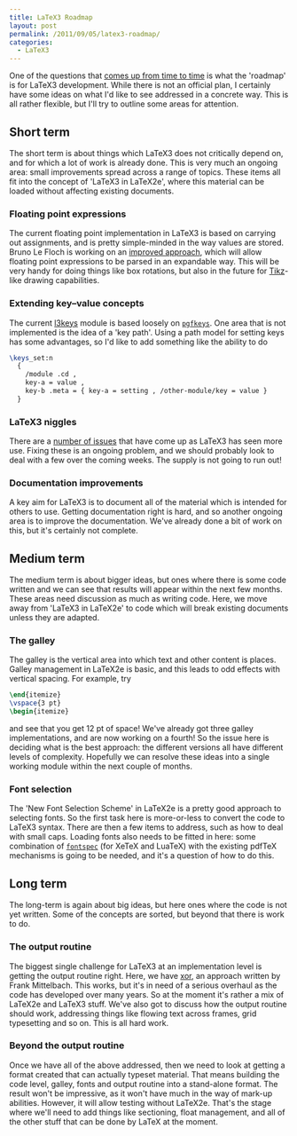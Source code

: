 ```yaml
---
title: LaTeX3 Roadmap
layout: post
permalink: /2011/09/05/latex3-roadmap/
categories:
  - LaTeX3
---
```

One of the questions that [comes up from time to time](/2011/09/01/latex3-more-use-more-work/) is what the 'roadmap' is for LaTeX3 development. While there is not an official plan, I certainly have some ideas on what I'd like to see addressed in a concrete way. This is all rather flexible, but I'll try to outline some areas for attention.

## Short term

The short term is about things which LaTeX3 does not critically depend on, and for which a lot of work is already done. This is very much an ongoing area:  small improvements spread across a range of topics. These items all fit into the concept of 'LaTeX3 in LaTeX2e', where this material can be loaded without affecting existing documents.

### Floating point expressions

The current floating point implementation in LaTeX3 is based on carrying out assignments, and is pretty simple-minded in the way values are stored. Bruno Le Floch is working on an [improved approach](https://github.com/latex3/latex3/blob/master/l3kernel/l3fp.dtx), which will allow floating point expressions to be parsed in an expandable way. This will be very handy for doing things like box rotations, but also in the future for [Tikz](https://ctan.org/pkg/pgf)-like drawing capabilities.

### Extending key–value concepts

The current [l3keys](https://github.com/latex3/svn-mirror/blob/master/l3kernel/l3keys.dtx) module is based loosely on [`pgfkeys`](https://ctan.org/pkg/pgf). One area that is not implemented is the idea of a 'key path'. Using a path model for setting keys has some advantages, so I'd like to add something like the ability to do

```latex
\keys_set:n
  {
    /module .cd ,
    key-a = value ,
    key-b .meta = { key-a = setting , /other-module/key = value }
  }
```

### LaTeX3 niggles

There are a [number of issues](https://github.com/latex3/svn-mirror/issues?sort=created&amp;direction=desc&amp;state=open) that have come up as LaTeX3 has seen more use. Fixing these is an ongoing problem, and we should probably look to deal with a few over the coming weeks. The supply is not going to run out!

### Documentation improvements

A key aim for LaTeX3 is to document all of the material which is intended for others to use. Getting documentation right is hard, and so another ongoing area is to improve the documentation. We've already done a bit of work on this, but it's certainly not complete.

## Medium term

The medium term is about bigger ideas, but ones where there is some code written and we can see that results will appear within the next few months. These areas need discussion as much as writing code. Here, we move away from 'LaTeX3 in LaTeX2e' to code which will break existing documents unless they are adapted.

### The galley

The galley is the vertical area into which text and other content is places. Galley management in LaTeX2e is basic, and this leads to odd effects with vertical spacing. For example, try

```latex
\end{itemize}
\vspace{3 pt}
\begin{itemize}
```

and see that you get 12 pt of space! We've already got three galley implementations, and are now working on a fourth! So the issue here is deciding what is the best approach: the different versions all have different levels of complexity. Hopefully we can resolve these ideas into a single working module within the next couple of months.

### Font selection

The 'New Font Selection Scheme' in LaTeX2e is a pretty good approach to selecting fonts. So the first task here is more-or-less to convert the code to LaTeX3 syntax. There are then a few items to address, such as how to deal with small caps. Loading fonts also needs to be fitted in here: some combination of [`fontspec`](https://ctan.org/pkg/fontspec) (for XeTeX and LuaTeX) with the existing pdfTeX mechanisms is going to be needed, and it's a question of how to do this.

## Long term

The long-term is again about big ideas, but here ones where the code is not yet written. Some of the concepts are sorted, but beyond that there is work to do.

### The output routine

The biggest single challenge for LaTeX3 at an implementation level is getting the output routine right. Here, we have [xor](https://github.com/latex3/svn-mirror/tree/master/xpackages/xor), an approach written by Frank Mittelbach. This works, but it's in need of a serious overhaul as the code has developed over many years. So at the moment it's rather a mix of LaTeX2e and LaTeX3 stuff. We've also got to discuss how the output routine should work, addressing things like flowing text across frames, grid typesetting and so on. This is all hard work.

### Beyond the output routine

Once we have all of the above addressed, then we need to look at getting a format created that can actually typeset material. That means building the code level, galley, fonts and output routine into a stand-alone format. The result won't be impressive, as it won't have much in the way of mark-up abilities. However, it will allow testing without LaTeX2e. That's the stage where we'll need to add things like sectioning, float management, and all of the other stuff that can be done by LaTeX at the moment.
